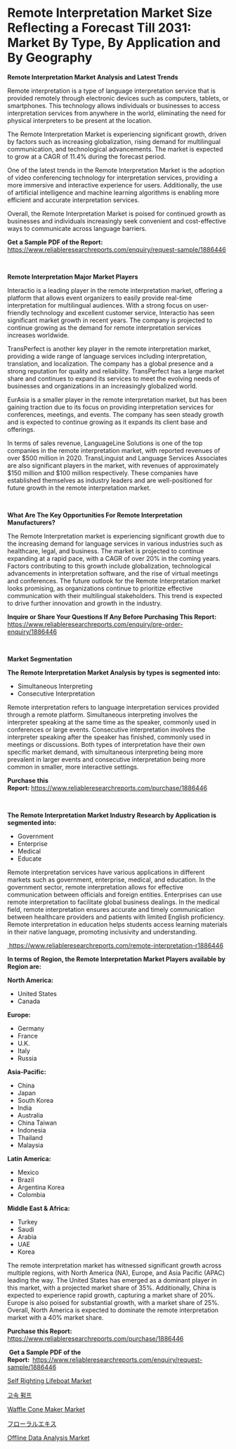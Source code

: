 <p><h1>Remote Interpretation Market Size Reflecting a Forecast Till 2031: Market By Type, By Application and By Geography</h1></p><p><strong>Remote Interpretation Market Analysis and Latest Trends</strong></p>
<p><p>Remote interpretation is a type of language interpretation service that is provided remotely through electronic devices such as computers, tablets, or smartphones. This technology allows individuals or businesses to access interpretation services from anywhere in the world, eliminating the need for physical interpreters to be present at the location.</p><p>The Remote Interpretation Market is experiencing significant growth, driven by factors such as increasing globalization, rising demand for multilingual communication, and technological advancements. The market is expected to grow at a CAGR of 11.4% during the forecast period.</p><p>One of the latest trends in the Remote Interpretation Market is the adoption of video conferencing technology for interpretation services, providing a more immersive and interactive experience for users. Additionally, the use of artificial intelligence and machine learning algorithms is enabling more efficient and accurate interpretation services.</p><p>Overall, the Remote Interpretation Market is poised for continued growth as businesses and individuals increasingly seek convenient and cost-effective ways to communicate across language barriers.</p></p>
<p><strong>Get a Sample PDF of the Report:&nbsp;</strong> <a href="https://www.reliableresearchreports.com/enquiry/request-sample/1886446">https://www.reliableresearchreports.com/enquiry/request-sample/1886446</a></p>
<p>&nbsp;</p>
<p><strong>Remote Interpretation Major Market Players</strong></p>
<p><p>Interactio is a leading player in the remote interpretation market, offering a platform that allows event organizers to easily provide real-time interpretation for multilingual audiences. With a strong focus on user-friendly technology and excellent customer service, Interactio has seen significant market growth in recent years. The company is projected to continue growing as the demand for remote interpretation services increases worldwide.</p><p>TransPerfect is another key player in the remote interpretation market, providing a wide range of language services including interpretation, translation, and localization. The company has a global presence and a strong reputation for quality and reliability. TransPerfect has a large market share and continues to expand its services to meet the evolving needs of businesses and organizations in an increasingly globalized world.</p><p>EurAsia is a smaller player in the remote interpretation market, but has been gaining traction due to its focus on providing interpretation services for conferences, meetings, and events. The company has seen steady growth and is expected to continue growing as it expands its client base and offerings.</p><p>In terms of sales revenue, LanguageLine Solutions is one of the top companies in the remote interpretation market, with reported revenues of over $500 million in 2020. TransLinguist and Language Services Associates are also significant players in the market, with revenues of approximately $150 million and $100 million respectively. These companies have established themselves as industry leaders and are well-positioned for future growth in the remote interpretation market.</p></p>
<p>&nbsp;</p>
<p><strong>What Are The Key Opportunities For Remote Interpretation Manufacturers?</strong></p>
<p><p>The Remote Interpretation market is experiencing significant growth due to the increasing demand for language services in various industries such as healthcare, legal, and business. The market is projected to continue expanding at a rapid pace, with a CAGR of over 20% in the coming years. Factors contributing to this growth include globalization, technological advancements in interpretation software, and the rise of virtual meetings and conferences. The future outlook for the Remote Interpretation market looks promising, as organizations continue to prioritize effective communication with their multilingual stakeholders. This trend is expected to drive further innovation and growth in the industry.</p></p>
<p><strong>Inquire or Share Your Questions If Any Before Purchasing This Report:</strong> <a href="https://www.reliableresearchreports.com/enquiry/pre-order-enquiry/1886446">https://www.reliableresearchreports.com/enquiry/pre-order-enquiry/1886446</a></p>
<p>&nbsp;</p>
<p><strong>Market Segmentation</strong></p>
<p><strong>The Remote Interpretation Market Analysis by types is segmented into:</strong></p>
<p><ul><li>Simultaneous Interpreting</li><li>Consecutive Interpretation</li></ul></p>
<p><p>Remote interpretation refers to language interpretation services provided through a remote platform. Simultaneous interpreting involves the interpreter speaking at the same time as the speaker, commonly used in conferences or large events. Consecutive interpretation involves the interpreter speaking after the speaker has finished, commonly used in meetings or discussions. Both types of interpretation have their own specific market demand, with simultaneous interpreting being more prevalent in larger events and consecutive interpretation being more common in smaller, more interactive settings.</p></p>
<p><strong>Purchase this Report:&nbsp;</strong><a href="https://www.reliableresearchreports.com/purchase/1886446">https://www.reliableresearchreports.com/purchase/1886446</a></p>
<p>&nbsp;</p>
<p><strong>The Remote Interpretation Market Industry Research by Application is segmented into:</strong></p>
<p><ul><li>Government</li><li>Enterprise</li><li>Medical</li><li>Educate</li></ul></p>
<p><p>Remote interpretation services have various applications in different markets such as government, enterprise, medical, and education. In the government sector, remote interpretation allows for effective communication between officials and foreign entities. Enterprises can use remote interpretation to facilitate global business dealings. In the medical field, remote interpretation ensures accurate and timely communication between healthcare providers and patients with limited English proficiency. Remote interpretation in education helps students access learning materials in their native language, promoting inclusivity and understanding.</p></p>
<p><a href="https://www.reliableresearchreports.com/remote-interpretation-r1886446">&nbsp;https://www.reliableresearchreports.com/remote-interpretation-r1886446</a></p>
<p><strong>In terms of Region, the Remote Interpretation Market Players available by Region are:</strong></p>
<p>
    <p> <strong> North America: </strong>
        <ul>
            <li>United States</li>
            <li>Canada</li>
        </ul>
        </p> 
    <p> <strong> Europe: </strong>
        <ul>
            <li>Germany</li>
            <li>France</li>
            <li>U.K.</li>
            <li>Italy</li>
            <li>Russia</li>
        </ul>
        </p> 
    <p> <strong> Asia-Pacific: </strong>
        <ul>
            <li>China</li>
            <li>Japan</li>
            <li>South Korea</li>
            <li>India</li>
            <li>Australia</li>
            <li>China Taiwan</li>
            <li>Indonesia</li>
            <li>Thailand</li>
            <li>Malaysia</li>
        </ul>
        </p> 
    <p> <strong> Latin America: </strong>
        <ul>
            <li>Mexico</li>
            <li>Brazil</li>
            <li>Argentina Korea</li>
            <li>Colombia</li>
        </ul>
        </p> 
    <p> <strong> Middle East & Africa: </strong>
        <ul>
            <li>Turkey</li>
            <li>Saudi</li>
            <li>Arabia</li>
            <li>UAE</li>
            <li>Korea</li>
        </ul>
    </p>
    </p>
<p><p>The remote interpretation market has witnessed significant growth across multiple regions, with North America (NA), Europe, and Asia Pacific (APAC) leading the way. The United States has emerged as a dominant player in this market, with a projected market share of 35%. Additionally, China is expected to experience rapid growth, capturing a market share of 20%. Europe is also poised for substantial growth, with a market share of 25%. Overall, North America is expected to dominate the remote interpretation market with a 40% market share.</p></p>
<p><strong>Purchase this Report: </strong><a href="https://www.reliableresearchreports.com/purchase/1886446">https://www.reliableresearchreports.com/purchase/1886446</a></p>
<p>&nbsp;<strong>Get a Sample PDF of the Report:&nbsp;&nbsp;</strong><a href="https://www.reliableresearchreports.com/enquiry/request-sample/1886446">https://www.reliableresearchreports.com/enquiry/request-sample/1886446</a></p>
<p><strong></strong></p>
<p><p><a href="https://www.linkedin.com/pulse/self-righting-lifeboat-market-size-outlook-forecast-2024-2031-aqnmc?trackingId=a%2BZScdbvuLTXXke6TBTlxg%3D%3D">Self Righting Lifeboat Market</a></p><p><a href="https://medium.com/@monaboyer1926/%EA%B3%A0%EC%86%8D-%EC%98%A4%ED%94%84-%EC%95%B0%ED%94%84-%EC%8B%9C%EC%9E%A5-%EA%B7%9C%EB%AA%A8-%EB%B0%8F-%EC%8B%9C%EC%9E%A5-%EB%8F%99%ED%96%A5-%EC%99%84%EC%A0%84%ED%95%9C-%EC%82%B0%EC%97%85-%EA%B0%9C%EC%9A%94-2024%EB%85%84%EB%B6%80%ED%84%B0-2031%EB%85%84%EA%B9%8C%EC%A7%80-0f18046c9024">고속 펌프</a></p><p><a href="https://www.linkedin.com/pulse/waffle-cone-maker-market-size-outlook-forecast-2024-o6uge?trackingId=vmOXZa%2BekWnNrC5fPg%2FMFw%3D%3D">Waffle Cone Maker Market</a></p><p><a href="https://medium.com/@jackrichards5445/%E8%8A%B1%E3%81%AE%E3%82%A8%E3%82%AD%E3%82%B9%E5%B8%82%E5%A0%B4-%E7%AB%B6%E4%BA%89%E5%88%86%E6%9E%90-%E5%B8%82%E5%A0%B4%E5%8B%95%E5%90%91-2031%E5%B9%B4%E3%81%BE%E3%81%A7%E3%81%AE%E4%BA%88%E6%B8%AC-146e0bd1bcde">フローラルエキス</a></p><p><a href="https://github.com/RickHolmes3/Market-Research-Report-List-4/blob/main/offline-data-analysis-market.md">Offline Data Analysis Market</a></p></p>